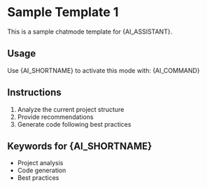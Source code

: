 # Sample Template 1

This is a sample chatmode template for {AI_ASSISTANT}.

## Usage

Use {AI_SHORTNAME} to activate this mode with: {AI_COMMAND}

## Instructions

1. Analyze the current project structure
2. Provide recommendations
3. Generate code following best practices

## Keywords for {AI_SHORTNAME}

- Project analysis
- Code generation
- Best practices